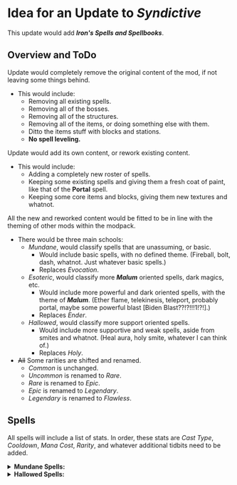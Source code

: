 # Idea for an Update to *Syndictive*
This update would add ***Iron's Spells and Spellbooks***.

## Overview and ToDo
Update would completely remove the original content of the mod, if not leaving some things behind.
- This would include:
  - Removing all existing spells.
  - Removing all of the bosses.
  - Removing all of the structures.
  - Removing all of the items, or doing something else with them.
  - Ditto the items stuff with blocks and stations.
  - **No spell leveling.**

Update would add its own content, or rework existing content.
- This would include:
  - Adding a completely new roster of spells.
  - Keeping some existing spells and giving them a fresh coat of paint, like that of the **Portal** spell.
  - Keeping some core items and blocks, giving them new textures and whatnot.

All the new and reworked content would be fitted to be in line with the theming of other mods within the modpack.
- There would be three main schools:
  - *Mundane*, would classify spells that are unassuming, or basic.
    - Would include basic spells, with no defined theme. (Fireball, bolt, dash, whatnot. Just whatever basic spells.)
    - Replaces *Evocation*.
  - *Esoteric*, would classify more ***Malum*** oriented spells, dark magics, etc.
    - Would include more powerful and dark oriented spells, with the theme of ***Malum***. (Ether flame, telekinesis, teleport, probably portal, maybe some powerful blast [Biden Blast??!?!!!1!?!].)
    - Replaces *Ender*.
  - *Hallowed*, would classify more support oriented spells.
    - Would include more supportive and weak spells, aside from smites and whatnot. (Heal aura, holy smite, whatever I can think of.)
    - Replaces *Holy*.
- ~~All~~ Some rarities are shifted and renamed.
  - *Common* is unchanged.
  - *Uncommon* is renamed to *Rare*.
  - *Rare* is renamed to *Epic*.
  - *Epic* is renamed to *Legendary*.
  - *Legendary* is renamed to *Flawless*.

## Spells
All spells will include a list of stats. In order, these stats are *Cast Type*, *Cooldown*, *Mana Cost*, *Rarity*, and whatever additional tidbits need to be added.

<details><summary><b>Mundane Spells:</b></summary>


1. Spark Bolt
    - Stats:
      - instant cast
      - 1.5sec cooldown
      - 15 mana cost
      - common
    - Info:
      - Casts a fast projectile that does 3DMG and 1M-DMG on collision with entity.
      - Is affected by *Guiding*.
      - Has a lifespan of 5 seconds.
      - *A basic bolt that is known among all spellcasters.*
2. Snap
    - Stats:
      - instant cast
      - 5sec cooldown
      - 30 mana cost
      - rare
    - Info:
      - Casts a hitscan shot that does no damage.
      - Inflicts the target with *Guiding*, *Rending*, and *Glowing* for 10sec.
      - *An odd spell that does nothing on its own, but weakens targets it hits.*

</details>
<details><summary><b>Hallowed Spells:</b></summary>


1. Aura of Light
    - Stats:
      - continuous cast
      - 15sec cooldown
      - 50 mana cost
      - rare
      - can last 7sec
    - Info:
      - Effects a 5×5×4 area around the player.
      - Provides *Instant Health I* to all entities within the area every second. Also effects the player.
      - Drastically reduces the speed of the player while being cast.
      - *A spell used by those who wish to support themselves and other, charming.*

</details>
